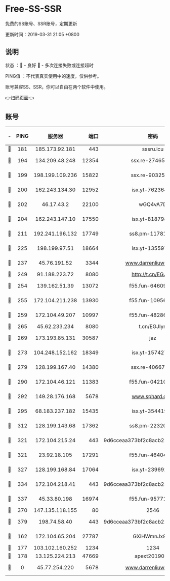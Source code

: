 # Free-SS-SSR

免费的SS账号、SSR账号，定期更新

更新时间：2019-03-31 21:05 +0800

## 说明

状态     ：🙂 - 良好 🙁 - 多次连接失败或连接超时

PING值   ：不代表真实使用中的速度，仅供参考。

账号兼容SS、SSR，你可以自由在两个软件中使用。

👉[扫码页面](https://liesauer.github.io/Free-SS-SSR/)👈

## 账号

|-|PING|服务器|端口|密码|加密方式|区域|
|:----:|:----:|:-----:|-----:|:----:|:----:|:----:|
|🙂|181|185.173.92.181|443|sssru.icu|rc4-md5|RU|
|🙂|194|134.209.48.248|12354|ssx.re-27465668|aes-256-cfb|US|
|🙂|199|198.199.109.236|15822|ssx.re-90325864|aes-256-cfb|US|
|🙂|200|162.243.134.30|12952|isx.yt-76236422|aes-256-cfb|US|
|🙂|202|46.17.43.2|22100|wGQ4vA7D|aes-256-gcm|RU|
|🙂|204|162.243.147.10|17550|isx.yt-81879846|aes-256-cfb|US|
|🙂|211|192.241.196.132|17749|ss8.pm-11781750|aes-256-cfb|US|
|🙂|225|198.199.97.51|18664|isx.yt-13559717|aes-256-cfb|US|
|🙂|237|45.76.191.52|3344|www.darrenliuwei.com|aes-256-cfb|JP|
|🙂|249|91.188.223.72|8080|http://t.cn/EGJIyrl|rc4-md5|RU|
|🙂|254|139.162.51.39|13072|f55.fun-64609790|aes-256-cfb|SG|
|🙂|255|172.104.211.238|13930|f55.fun-10956587|aes-256-cfb|US|
|🙂|259|172.104.49.207|10997|f55.fun-48286538|aes-256-cfb|SG|
|🙂|265|45.62.233.234|8080|t.cn/EGJIyrl|rc4-md5|CA|
|🙂|269|173.193.85.131|30587|jaz|aes-256-cfb|US|
|🙂|273|104.248.152.162|18349|isx.yt-15742711|aes-256-cfb|SG|
|🙂|279|128.199.167.40|14380|ssx.re-40667368|aes-256-cfb|SG|
|🙂|290|172.104.46.121|11383|f55.fun-04210255|aes-256-cfb|SG|
|🙂|292|149.28.176.168|5678|www.sphard.com|aes-256-cfb|AU|
|🙂|295|68.183.237.182|15435|isx.yt-35441993|aes-256-cfb|SG|
|🙂|312|128.199.143.68|17362|ss8.pm-22320506|aes-256-cfb|SG|
|🙂|321|172.104.215.24|443|9d6cceaa373bf2c8acb22e60b6a58be6|aes-256-cfb|US|
|🙂|321|23.92.18.105|17291|f55.fun-46404698|aes-256-cfb|US|
|🙂|327|128.199.168.84|17064|isx.yt-23969273|aes-256-cfb|SG|
|🙂|334|172.104.218.41|443|9d6cceaa373bf2c8acb22e60b6a58be6|aes-256-cfb|US|
|🙂|337|45.33.80.198|16974|f55.fun-95771159|aes-256-cfb|US|
|🙂|370|147.135.118.155|80|2546|chacha20|US|
|🙂|379|198.74.58.40|443|9d6cceaa373bf2c8acb22e60b6a58be6|aes-256-cfb|US|
|🙂|162|172.104.65.204|27787|GXiHWmnJx94S|aes-256-cfb|JP|
|🙂|177|103.102.160.252|1234|1234|rc4-md5|JP|
|🙂|178|13.125.224.213|47669|apext2019001|chacha20|KR|
|🙁|0|45.77.254.220|5678|www.darrenliuwei.com|aes-256-cfb|SG|
